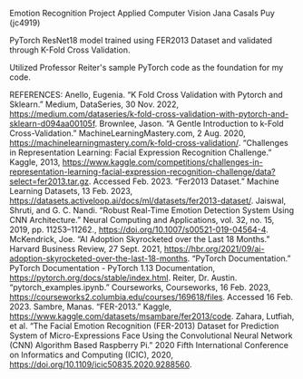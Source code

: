 Emotion Recognition Project
Applied Computer Vision
Jana Casals Puy (jc4919)

PyTorch ResNet18 model trained using FER2013 Dataset and validated through K-Fold Cross Validation.

Utilized Professor Reiter's sample PyTorch code as the foundation for my code. 

REFERENCES: 
Anello, Eugenia. “K Fold Cross Validation with Pytorch and Sklearn.” Medium, DataSeries, 30 Nov. 2022, https://medium.com/dataseries/k-fold-cross-validation-with-pytorch-and-sklearn-d094aa00105f. 
Brownlee, Jason. “A Gentle Introduction to k-Fold Cross-Validation.” MachineLearningMastery.com, 2 Aug. 2020, https://machinelearningmastery.com/k-fold-cross-validation/. 
“Challenges in Representation Learning: Facial Expression Recognition Challenge.” Kaggle, 2013, https://www.kaggle.com/competitions/challenges-in-representation-learning-facial-expression-recognition-challenge/data?select=fer2013.tar.gz. Accessed Feb. 2023. 
“Fer2013 Dataset.” Machine Learning Datasets, 13 Feb. 2023, https://datasets.activeloop.ai/docs/ml/datasets/fer2013-dataset/. 
Jaiswal, Shruti, and G. C. Nandi. “Robust Real-Time Emotion Detection System Using CNN Architecture.” Neural Computing and Applications, vol. 32, no. 15, 2019, pp. 11253–11262., https://doi.org/10.1007/s00521-019-04564-4. 
McKendrick, Joe. “AI Adoption Skyrocketed over the Last 18 Months.” Harvard Business Review, 27 Sept. 2021, https://hbr.org/2021/09/ai-adoption-skyrocketed-over-the-last-18-months. 
“PyTorch Documentation.” PyTorch Documentation - PyTorch 1.13 Documentation, https://pytorch.org/docs/stable/index.html. 
Reiter, Dr. Austin. “pytorch_examples.ipynb.” Courseworks, Courseworks, 16 Feb. 2023, https://courseworks2.columbia.edu/courses/169618/files. Accessed 16 Feb. 2023. 
Sambre, Manas. “FER-2013.” Kaggle, https://www.kaggle.com/datasets/msambare/fer2013/code. 
Zahara, Lutfiah, et al. “The Facial Emotion Recognition (FER-2013) Dataset for Prediction System of Micro-Expressions Face Using the Convolutional Neural Network (CNN) Algorithm Based Raspberry Pi.” 2020 Fifth International Conference on Informatics and Computing (ICIC), 2020, https://doi.org/10.1109/icic50835.2020.9288560.
